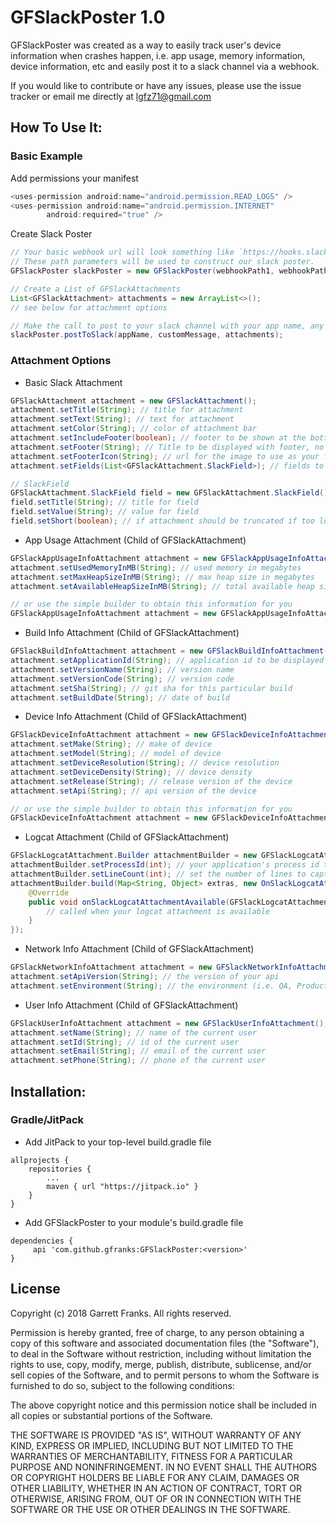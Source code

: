GFSlackPoster 1.0
===========

GFSlackPoster was created as a way to easily track user's device information when crashes happen, i.e. app usage, memory information, device information, etc and easily post it to a slack channel via a webhook.

If you would like to contribute or have any issues, please use the issue tracker or email me directly at lgfz71@gmail.com

How To Use It:
-------------

### Basic Example

Add permissions your manifest
```java
<uses-permission android:name="android.permission.READ_LOGS" />
<uses-permission android:name="android.permission.INTERNET"
        android:required="true" />
```

Create Slack Poster
```java
// Your basic webhook url will look something like `https://hooks.slack.com/1234/abcd/1a2b3c4d` with 3 path parameters.
// These path parameters will be used to construct our slack poster.
GFSlackPoster slackPoster = new GFSlackPoster(webhookPath1, webhookPath2, webhookPath3);

// Create a List of GFSlackAttachments
List<GFSlackAttachment> attachments = new ArrayList<>();
// see below for attachment options

// Make the call to post to your slack channel with your app name, any custom message, and your attachments
slackPoster.postToSlack(appName, customMessage, attachments);
```

### Attachment Options

- Basic Slack Attachment
```java
GFSlackAttachment attachment = new GFSlackAttachment();
attachment.setTitle(String); // title for attachment
attachment.setText(String); // text for attachment
attachment.setColor(String); // color of attachment bar
attachment.setIncludeFooter(boolean); // footer to be shown at the bottom of the attachment, i.e. app name and timestamp, timestamp is already set to current time
attachment.setFooter(String); // Title to be displayed with footer, no footer will be displayed if footer and footer icon are not set
attachment.setFooterIcon(String); // url for the image to use as your footer's icon, no footer will be displayed if footer and footer icon are not set
attachment.setFields(List<GFSlackAttachment.SlackField>); // fields to use for attachment (defaults to 1 when not set)

// SlackField
GFSlackAttachment.SlackField field = new GFSlackAttachment.SlackField();
field.setTitle(String); // title for field
field.setValue(String); // value for field
field.setShort(boolean); // if attachment should be truncated if too long, defaults to true
```

- App Usage Attachment (Child of GFSlackAttachment)
```java
GFSlackAppUsageInfoAttachment attachment = new GFSlackAppUsageInfoAttachment();
attachment.setUsedMemoryInMB(String); // used memory in megabytes
attachment.setMaxHeapSizeInMB(String); // max heap size in megabytes
attachment.setAvailableHeapSizeInMB(String); // total available heap size in megabytes

// or use the simple builder to obtain this information for you
GFSlackAppUsageInfoAttachment attachment = new GFSlackAppUsageInfoAttachment.SimpleBuilder().build();
```

- Build Info Attachment (Child of GFSlackAttachment)
```java
GFSlackBuildInfoAttachment attachment = new GFSlackBuildInfoAttachment();
attachment.setApplicationId(String); // application id to be displayed
attachment.setVersionName(String); // version name
attachment.setVersionCode(String); // version code
attachment.setSha(String); // git sha for this particular build
attachment.setBuildDate(String); // date of build
```

- Device Info Attachment (Child of GFSlackAttachment)
```java
GFSlackDeviceInfoAttachment attachment = new GFSlackDeviceInfoAttachment();
attachment.setMake(String); // make of device
attachment.setModel(String); // model of device
attachment.setDeviceResolution(String); // device resolution
attachment.setDeviceDensity(String); // device density
attachment.setRelease(String); // release version of the device
attachment.setApi(String); // api version of the device

// or use the simple builder to obtain this information for you
GFSlackDeviceInfoAttachment attachment = new GFSlackDeviceInfoAttachment.SimpleBuilder(Context).build();
```

- Logcat Attachment (Child of GFSlackAttachment)
```java
GFSlackLogcatAttachment.Builder attachmentBuilder = new GFSlackLogcatAttachment.Builder();
attachmentBuilder.setProcessId(int); // your application's process id to monitor -- REQUIRED
attachmentBuilder.setLineCount(int); // set the number of lines to capture from the log, defaults to 125
attachmentBuilder.build(Map<String, Object> extras, new OnSlackLogcatAttachmentAvailableListener() {
    @Override
    public void onSlackLogcatAttachmentAvailable(GFSlackLogcatAttachment attachment, Map<String, Object> extras) {
        // called when your logcat attachment is available
    }
});
```

- Network Info Attachment (Child of GFSlackAttachment)
```java
GFSlackNetworkInfoAttachment attachment = new GFSlackNetworkInfoAttachment();
attachment.setApiVersion(String); // the version of your api
attachment.setEnvironment(String); // the environment (i.e. QA, Production, DEV, etc)
```

- User Info Attachment (Child of GFSlackAttachment)
```java
GFSlackUserInfoAttachment attachment = new GFSlackUserInfoAttachment();
attachment.setName(String); // name of the current user
attachment.setId(String); // id of the current user
attachment.setEmail(String); // email of the current user
attachment.setPhone(String); // phone of the current user
```

Installation:
------------

### Gradle/JitPack

- Add JitPack to your top-level build.gradle file
```
allprojects {
    repositories {
        ...
        maven { url "https://jitpack.io" }
    }
}
```
- Add GFSlackPoster to your module's build.gradle file
```
dependencies {
     api 'com.github.gfranks:GFSlackPoster:<version>'
}
```

License
-------
Copyright (c) 2018 Garrett Franks. All rights reserved.

Permission is hereby granted, free of charge, to any person obtaining a copy
of this software and associated documentation files (the "Software"), to deal
in the Software without restriction, including without limitation the rights
to use, copy, modify, merge, publish, distribute, sublicense, and/or sell
copies of the Software, and to permit persons to whom the Software is
furnished to do so, subject to the following conditions:

The above copyright notice and this permission notice shall be included in
all copies or substantial portions of the Software.

THE SOFTWARE IS PROVIDED "AS IS", WITHOUT WARRANTY OF ANY KIND, EXPRESS OR
IMPLIED, INCLUDING BUT NOT LIMITED TO THE WARRANTIES OF MERCHANTABILITY,
FITNESS FOR A PARTICULAR PURPOSE AND NONINFRINGEMENT. IN NO EVENT SHALL THE
AUTHORS OR COPYRIGHT HOLDERS BE LIABLE FOR ANY CLAIM, DAMAGES OR OTHER
LIABILITY, WHETHER IN AN ACTION OF CONTRACT, TORT OR OTHERWISE, ARISING FROM,
OUT OF OR IN CONNECTION WITH THE SOFTWARE OR THE USE OR OTHER DEALINGS IN THE
SOFTWARE.

